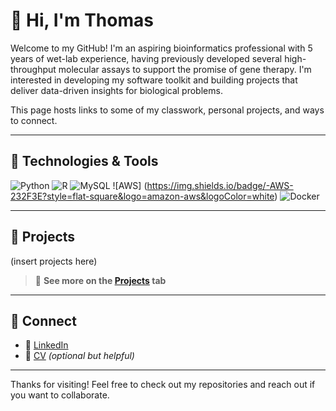 # 👋 Hi, I'm Thomas

Welcome to my GitHub! I'm an aspiring bioinformatics professional with 5 years of wet-lab experience, having previously developed several high-throughput molecular assays to support the promise of gene therapy. I'm interested in developing my software toolkit and building projects that deliver data-driven insights for biological problems.

This page hosts links to some of my classwork, personal projects, and ways to connect.

---

## 🔧 Technologies & Tools

![Python](https://img.shields.io/badge/-Python-3776AB?style=flat-square&logo=python&logoColor=white)
![R](https://img.shields.io/badge/-R-276DC3?style=flat-square&logo=r&logoColor=white)
![MySQL](https://img.shields.io/badge/-MySQL-4479A1?style=flat-square&logo=mysql&logoColor=white)
![AWS] (https://img.shields.io/badge/-AWS-232F3E?style=flat-square&logo=amazon-aws&logoColor=white)
![Docker](https://img.shields.io/badge/-Docker-2496ED?style=flat-square&logo=docker&logoColor=white)

---

## 🚀 Projects

(insert projects here)

> 🔗 **See more on the [Projects](https://github.com/yourusername?tab=repositories) tab**

---

## 📱 Connect

- 💼 [LinkedIn](https://linkedin.com/in/thomasfaria)
- 📝 [CV](https://yourresume.link) _(optional but helpful)_

---

Thanks for visiting! Feel free to check out my repositories and reach out if you want to collaborate.